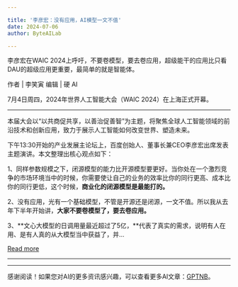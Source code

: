 ```yaml
---

title: '李彦宏：没有应用，AI模型一文不值'
date: 2024-07-06
author: ByteAILab

---
```


李彦宏在WAIC 2024上呼吁，不要卷模型，要去卷应用，超级能干的应用比只看DAU的超级应用更重要，最简单的就是智能体。

作者 | 李笑寅
编辑 | 硬 AI

7月4日周四，2024年世界人工智能大会（WAIC 2024）在上海正式开幕。

---
本届大会以“以共商促共享，以善治促善智”为主题，将聚焦全球人工智能领域的前沿技术和创新应用，致力于展示人工智能如何改变世界、塑造未来。

下午13:30开始的产业发展主论坛上，百度创始人、董事长兼CEO李彦宏出席发表主题演讲。本文整理出核心观点如下：

1、同样参数规模之下，闭源模型的能力比开源模型要更好。当你处在一个激烈竞争的市场环境当中的时候，你需要使让自己的业务的效率比你的同行更高、成本比你的同行更低，这个时候，**商业化的闭源模型是最能打的。**

2、没有应用，光有一个基础模型，不管是开源还是闭源，一文不值。所以我从去年下半年开始讲，**大家不要卷模型了，要去卷应用。**

3、**文心大模型的日调用量最近超过了5亿，**代表了真实的需求，说明有人在用、是有人真的从大模型当中获益了，并...

[Read more](https://www.aixinzhijie.com/article/6846216)

---
---
感谢阅读！如果您对AI的更多资讯感兴趣，可以查看更多AI文章：[GPTNB](https://gptnb.com)。